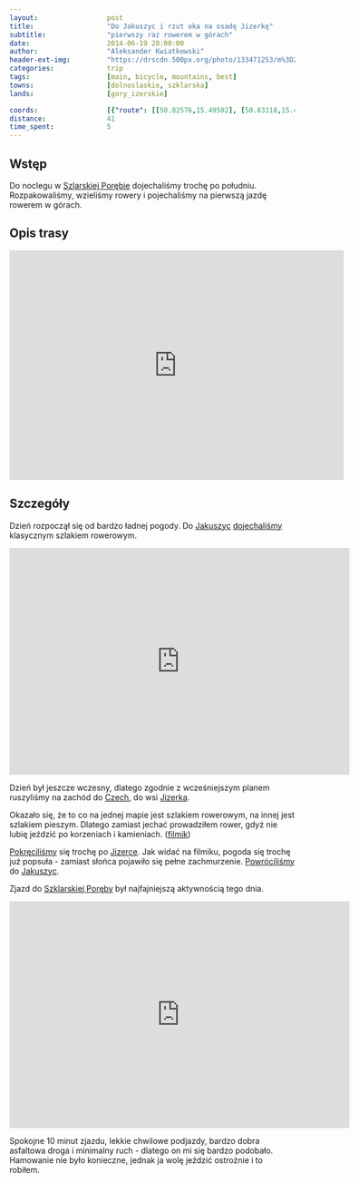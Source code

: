 ```yaml
---
layout:                 post
title:                  "Do Jakuszyc i rzut oka na osadę Jizerkę"
subtitle:               "pierwszy raz rowerem w górach"
date:                   2014-06-19 20:00:00
author:                 "Aleksander Kwiatkowski"
header-ext-img:         "https://drscdn.500px.org/photo/133471253/m%3D2048/9915b70e044776f3ad9a4b62188e73a9"
categories:             trip
tags:                   [main, bicycle, mountains, best]
towns:                  [dolnoslaskie, szklarska]
lands:                  [gory_izerskie]

coords:                 [{"route": [[50.82576,15.49502], [50.83118,15.44069], [50.81724,15.43228], [50.80287,15.40893], [50.81518,15.38198], [50.82009,15.34851], [50.81567,15.36550], [50.82066,15.37906], [50.80276,15.41151], [50.81697,15.43296], [50.82657,15.44987], [50.82332,15.49983], [50.82944,15.51794]], "type": "bicycle"}, {"route": [[50.90233,15.75544], [50.91548,15.73578], [50.91261,15.72265], [50.86995,15.68875], [50.86665,15.66120], [50.84833,15.64103], [50.85321,15.58232], [50.85798,15.58206], [50.86242,15.53408], [50.85229,15.56129], [50.83776,15.52310], [50.83256,15.51915]], "type": "train"}]
distance:               41
time_spent:             5
---
```


[vimeo-1]:               https://vimeo.com/98874567
[vimeo-2]:               https://vimeo.com/98961128
[vimeo-3]:               https://vimeo.com/98865089
[vimeo-4]:               https://vimeo.com/99714844
[vimeo-5]:               https://vimeo.com/99722542
[vimeo-6]:               https://vimeo.com/100398357
[vimeo-7]:               https://vimeo.com/98945741

[wiki-jakuszyce]:        https://pl.wikipedia.org/wiki/Jakuszyce
[wiki-orle]:             https://pl.wikipedia.org/wiki/Schronisko_Turystyczne_%E2%80%9EOrle%E2%80%9D
[wiki-czechy]:           https://pl.wikipedia.org/wiki/Czechy
[wiki-jizerka]:          https://pl.wikipedia.org/wiki/Jizerka
[wiki-szklarska]:        https://pl.wikipedia.org/wiki/Szklarska_Por%C4%99ba

Wstęp
-----

Do noclegu w [Szlarskiej Porębie][wiki-szklarska] dojechaliśmy trochę po południu.
Rozpakowaliśmy, wzieliśmy rowery i pojechaliśmy na pierwszą jazdę rowerem w górach.

Opis trasy
----------

<iframe height='405' width='590' frameborder='0' allowtransparency='true' scrolling='no' src='https://www.strava.com/activities/156737946/embed/4f38a02515b970b4b2dfa5902380a13bf07ea138'></iframe>

Szczegóły
---------

Dzień rozpoczął się od bardzo ładnej pogody.
Do [Jakuszyc][wiki-jakuszyce] [dojechaliśmy][vimeo-1] klasycznym szlakiem rowerowym.

<div class="vimeo"><iframe src='http://player.vimeo.com/video/98865089' width="600" height="400" frameborder="0" webkitAllowFullScreen mozallowfullscreen allowFullScreen> </iframe></div>

Dzień był jeszcze wczesny, dlatego zgodnie z wcześniejszym planem ruszyliśmy na zachód
do [Czech][wiki-czechy], do wsi [Jizerka][wiki-jizerka].

Okazało się, że to co na jednej mapie jest szlakiem rowerowym, na innej jest szlakiem
pieszym. Dlatego zamiast jechać prowadziłem rower, gdyż nie lubię jeździć po korzeniach
i kamieniach. ([filmik][vimeo-4])

[Pokręciliśmy][vimeo-5] się trochę po [Jizerce][wiki-jizerka]. Jak widać na filmiku,
pogoda się trochę już popsuła - zamiast słońca pojawiło się pełne zachmurzenie.
[Powróciliśmy][vimeo-6] do [Jakuszyc][wiki-jakuszyce].

Zjazd do [Szklarskiej Poręby][wiki-szklarska] był najfajniejszą aktywnością
tego dnia.

<div class="vimeo"><iframe src='http://player.vimeo.com/video/98945741' width="600" height="400" frameborder="0" webkitAllowFullScreen mozallowfullscreen allowFullScreen> </iframe></div>

Spokojne 10 minut zjazdu, lekkie chwilowe podjazdy, bardzo dobra
asfaltowa droga i minimalny ruch - dlatego on mi się bardzo podobało.
Hamowanie nie było konieczne, jednak ja wolę jeździć ostrożnie i to robiłem.
